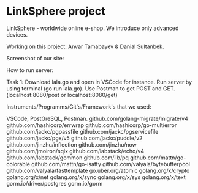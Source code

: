 # LinkSphere project
LinkSphere - worldwide online e-shop. We introduce only advanced devices.

Working on this project: Anvar Tamabayev & Danial Sultanbek.

Screenshot of our site:

How to run server:

Task 1: 
Download lala.go and open in VSCode for instance. Run server by using terminal (go run lala.go). Use Postman to get POST and GET. (localhost:8080/post or localhost:8080/get)


Instruments/Programms/Git's/Framework's that we used: 

VSCode, PostGreSQL, Postman. 
github.com/golang-migrate/migrate/v4
github.com/hashicorp/errwrap
github.com/hashicorp/go-multierror
github.com/jackc/pgpassfile
github.com/jackc/pgservicefile
github.com/jackc/pgx/v5
github.com/jackc/puddle/v2
github.com/jinzhu/inflection
github.com/jinzhu/now
github.com/jmoiron/sqlx
github.com/labstack/echo/v4
github.com/labstack/gommon
github.com/lib/pq
github.com/mattn/go-colorable
github.com/mattn/go-isatty
github.com/valyala/bytebufferpool
github.com/valyala/fasttemplate
go.uber.org/atomic
golang.org/x/crypto
golang.org/x/net
golang.org/x/sync
golang.org/x/sys
golang.org/x/text
gorm.io/driver/postgres
gorm.io/gorm 
